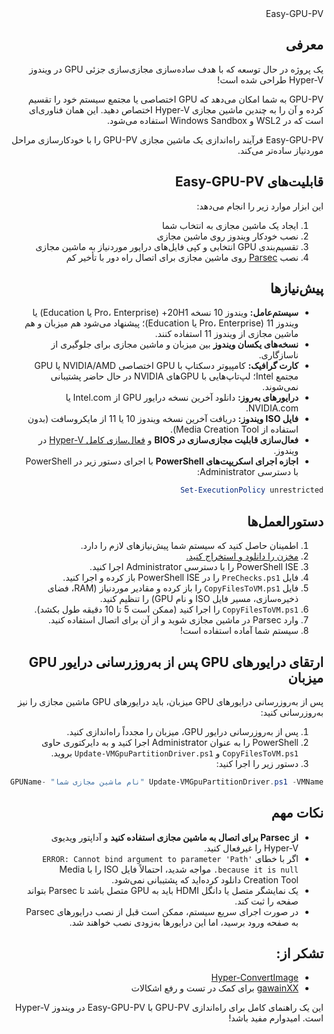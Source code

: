 <div dir="rtl" style="text-align:right;direction:rtl;>

  # Easy-GPU-PV

## معرفی
یک پروژه در حال توسعه که با هدف ساده‌سازی مجازی‌سازی جزئی GPU در ویندوز Hyper-V طراحی شده است!

GPU-PV به شما امکان می‌دهد که GPU اختصاصی یا مجتمع سیستم خود را تقسیم کرده و آن را به چندین ماشین مجازی Hyper-V اختصاص دهید. این همان فناوری‌ای است که در WSL2 و Windows Sandbox استفاده می‌شود.

Easy-GPU-PV فرآیند راه‌اندازی یک ماشین مجازی GPU-PV را با خودکارسازی مراحل موردنیاز ساده‌تر می‌کند.

## قابلیت‌های Easy-GPU-PV
این ابزار موارد زیر را انجام می‌دهد:
1) ایجاد یک ماشین مجازی به انتخاب شما
2) نصب خودکار ویندوز روی ماشین مجازی
3) تقسیم‌بندی GPU انتخابی و کپی فایل‌های درایور موردنیاز به ماشین مجازی
4) نصب [Parsec](https://parsec.app) روی ماشین مجازی برای اتصال راه دور با تأخیر کم

## پیش‌نیازها
* **سیستم‌عامل:** ویندوز 10 نسخه 20H1+ (Pro، Enterprise یا Education) یا ویندوز 11 (Pro، Enterprise یا Education)؛ پیشنهاد می‌شود هم میزبان و هم ماشین مجازی از ویندوز 11 استفاده کنند.
* **نسخه‌های یکسان ویندوز** بین میزبان و ماشین مجازی برای جلوگیری از ناسازگاری.
* **کارت گرافیک:** کامپیوتر دسکتاپ با GPU اختصاصی NVIDIA/AMD یا GPU مجتمع Intel؛ لپ‌تاپ‌هایی با GPUهای NVIDIA در حال حاضر پشتیبانی نمی‌شوند.
* **درایورهای به‌روز:** دانلود آخرین نسخه درایور GPU از Intel.com یا NVIDIA.com.
* **فایل ISO ویندوز:** دریافت آخرین نسخه ویندوز 10 یا 11 از مایکروسافت (بدون استفاده از Media Creation Tool).
* **فعال‌سازی قابلیت مجازی‌سازی در BIOS** و [فعال‌سازی کامل Hyper-V](https://docs.microsoft.com/en-us/virtualization/hyper-v-on-windows/quick-start/enable-hyper-v) در ویندوز.
* **اجازه اجرای اسکریپت‌های PowerShell** با اجرای دستور زیر در PowerShell با دسترسی Administrator:
```powershell
Set-ExecutionPolicy unrestricted
```

## دستورالعمل‌ها
1. اطمینان حاصل کنید که سیستم شما پیش‌نیازهای لازم را دارد.
2. [مخزن را دانلود و استخراج کنید.](https://github.com/jamesstringerparsec/Easy-GPU-PV/archive/refs/heads/main.zip)
3. PowerShell ISE را با دسترسی Administrator اجرا کنید.
4. فایل `PreChecks.ps1` را در PowerShell ISE باز کرده و اجرا کنید.
5. فایل `CopyFilesToVM.ps1` را باز کرده و مقادیر موردنیاز (RAM، فضای ذخیره‌سازی، مسیر فایل ISO و نام GPU) را تنظیم کنید.
6. `CopyFilesToVM.ps1` را اجرا کنید (ممکن است 5 تا 10 دقیقه طول بکشد).
7. وارد Parsec در ماشین مجازی شوید و از آن برای اتصال استفاده کنید.
8. سیستم شما آماده استفاده است!

## ارتقای درایورهای GPU پس از به‌روزرسانی درایور GPU میزبان
پس از به‌روزرسانی درایورهای GPU میزبان، باید درایورهای GPU ماشین مجازی را نیز به‌روزرسانی کنید:
1. پس از به‌روزرسانی درایور GPU، میزبان را مجدداً راه‌اندازی کنید.
2. PowerShell را به عنوان Administrator اجرا کنید و به دایرکتوری حاوی `CopyFilesToVM.ps1` و `Update-VMGpuPartitionDriver.ps1` بروید.
3. دستور زیر را اجرا کنید:
```powershell
Update-VMGpuPartitionDriver.ps1 -VMName "نام ماشین مجازی شما" -GPUName "نام GPU شما"
```

## نکات مهم
- **از Parsec برای اتصال به ماشین مجازی استفاده کنید** و آداپتور ویدیوی Hyper-V را غیرفعال کنید.
- اگر با خطای `ERROR: Cannot bind argument to parameter 'Path' because it is null.` مواجه شدید، احتمالاً فایل ISO را با Media Creation Tool دانلود کرده‌اید که پشتیبانی نمی‌شود.
- یک نمایشگر متصل یا دانگل HDMI باید به GPU متصل باشد تا Parsec بتواند صفحه را ثبت کند.
- در صورت اجرای سریع سیستم، ممکن است قبل از نصب درایورهای Parsec به صفحه ورود برسید، اما این درایورها به‌زودی نصب خواهند شد.

## تشکر از:
- [Hyper-ConvertImage](https://github.com/tabs-not-spaces/Hyper-ConvertImage)
- [gawainXX](https://github.com/gawainXX) برای کمک در تست و رفع اشکالات

این یک راهنمای کامل برای راه‌اندازی GPU-PV با Easy-GPU-PV در ویندوز Hyper-V است. امیدوارم مفید باشد!
</div>
